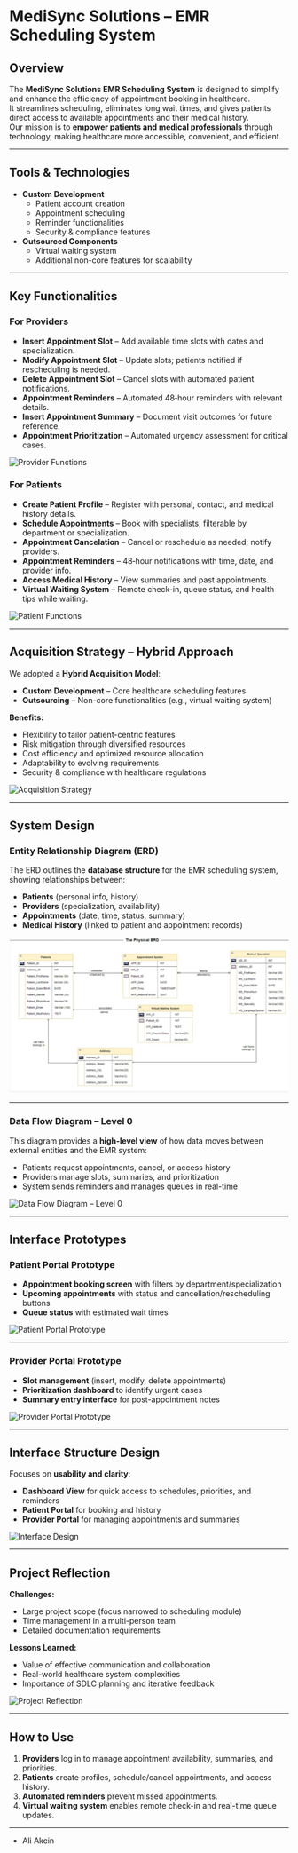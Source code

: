 # MediSync Solutions – EMR Scheduling System

## Overview  
The **MediSync Solutions EMR Scheduling System** is designed to simplify and enhance the efficiency of appointment booking in healthcare.  
It streamlines scheduling, eliminates long wait times, and gives patients direct access to available appointments and their medical history.  
Our mission is to **empower patients and medical professionals** through technology, making healthcare more accessible, convenient, and efficient.

---

## Tools & Technologies  
- **Custom Development**
  - Patient account creation  
  - Appointment scheduling  
  - Reminder functionalities  
  - Security & compliance features  
- **Outsourced Components**
  - Virtual waiting system  
  - Additional non-core features for scalability

---

## Key Functionalities  

### For Providers
- **Insert Appointment Slot** – Add available time slots with dates and specialization.  
- **Modify Appointment Slot** – Update slots; patients notified if rescheduling is needed.  
- **Delete Appointment Slot** – Cancel slots with automated patient notifications.  
- **Appointment Reminders** – Automated 48‑hour reminders with relevant details.  
- **Insert Appointment Summary** – Document visit outcomes for future reference.  
- **Appointment Prioritization** – Automated urgency assessment for critical cases.

![Provider Functions](images/providers.png)

### For Patients
- **Create Patient Profile** – Register with personal, contact, and medical history details.  
- **Schedule Appointments** – Book with specialists, filterable by department or specialization.  
- **Appointment Cancelation** – Cancel or reschedule as needed; notify providers.  
- **Appointment Reminders** – 48‑hour notifications with time, date, and provider info.  
- **Access Medical History** – View summaries and past appointments.  
- **Virtual Waiting System** – Remote check-in, queue status, and health tips while waiting.

![Patient Functions](images/patients.png)

---

## Acquisition Strategy – Hybrid Approach  
We adopted a **Hybrid Acquisition Model**:  

- **Custom Development** – Core healthcare scheduling features  
- **Outsourcing** – Non-core functionalities (e.g., virtual waiting system)  

**Benefits:**  
- Flexibility to tailor patient-centric features  
- Risk mitigation through diversified resources  
- Cost efficiency and optimized resource allocation  
- Adaptability to evolving requirements  
- Security & compliance with healthcare regulations

![Acquisition Strategy](images/acquisition_strategy.png)

---

## System Design

### Entity Relationship Diagram (ERD)  
The ERD outlines the **database structure** for the EMR scheduling system, showing relationships between:  
- **Patients** (personal info, history)  
- **Providers** (specialization, availability)  
- **Appointments** (date, time, status, summary)  
- **Medical History** (linked to patient and appointment records)  

![Entity Relationship Diagram](images/erd.png)

---

### Data Flow Diagram – Level 0  
This diagram provides a **high-level view** of how data moves between external entities and the EMR system:  
- Patients request appointments, cancel, or access history  
- Providers manage slots, summaries, and prioritization  
- System sends reminders and manages queues in real-time  

![Data Flow Diagram – Level 0](images/dfd_level0.png)

---

## Interface Prototypes

### Patient Portal Prototype  
- **Appointment booking screen** with filters by department/specialization  
- **Upcoming appointments** with status and cancellation/rescheduling buttons  
- **Queue status** with estimated wait times

![Patient Portal Prototype](images/patient_portal.png)

---

### Provider Portal Prototype  
- **Slot management** (insert, modify, delete appointments)  
- **Prioritization dashboard** to identify urgent cases  
- **Summary entry interface** for post-appointment notes

![Provider Portal Prototype](images/provider_portal.png)

---

## Interface Structure Design  
Focuses on **usability and clarity**:  
- **Dashboard View** for quick access to schedules, priorities, and reminders  
- **Patient Portal** for booking and history  
- **Provider Portal** for managing appointments and summaries  

![Interface Design](images/interface.png)

---

## Project Reflection  
**Challenges:**  
- Large project scope (focus narrowed to scheduling module)  
- Time management in a multi-person team  
- Detailed documentation requirements  

**Lessons Learned:**  
- Value of effective communication and collaboration  
- Real-world healthcare system complexities  
- Importance of SDLC planning and iterative feedback  

![Project Reflection](images/reflection.png)

---

## How to Use  
1. **Providers** log in to manage appointment availability, summaries, and priorities.  
2. **Patients** create profiles, schedule/cancel appointments, and access history.  
3. **Automated reminders** prevent missed appointments.  
4. **Virtual waiting system** enables remote check-in and real-time queue updates.

---

- Ali Akcin  
